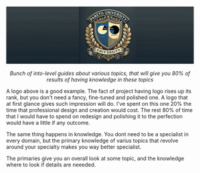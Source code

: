 
![](logo.png)

<p align="center">
  <i>Bunch of into-level guides about various topics, that will give you 80% of results of having knowledge in these topics</i
</p>


A logo above is a good example. The fact of project having logo rises up its rank, but you don't need a fancy, fine-tuned and polished one. A logo that at first glance gives such impression will do. I've spent on this one 20% the time that professional design and creation would cost. The rest 80% of time that I would have to spend on redesign and polishing it to the perfection would have a little if any outcome. 

The same thing happens in knowledge. You dont need to be a specialist in every domain, but the primary knowledge of varius topics that revolve around your specialty makes you way better specialist. 

The primaries give you an overall look at some topic, and the knowledge where to look if details are neeeded. 